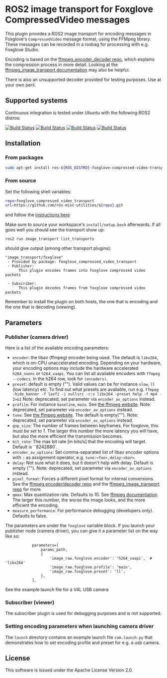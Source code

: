 # ROS2 image transport for Foxglove CompressedVideo messages

This plugin provides a ROS2 image transport for encoding messages in Foxglove's ``CompressedVideo`` message format, using the FFMpeg library.
These messages can be recorded in a rosbag for processing with e.g. Foxglove Studio.

Encoding is based on the [ffmpeg\_encoder\_decoder repo](https://github.com/ros-misc-utilities/ffmpeg_encoder_decoder), which explains
the compression process in more detail.
Looking at the [ffmpeg_image_transport documentation](https://github.com/ros-misc-utilities/ffmpeg_image_transport) may also be helpful.

There is also an unsupported decoder provided for testing purposes. Use at your own peril.

## Supported systems

Continuous integration is tested under Ubuntu with the following ROS2 distros:

 [![Build Status](https://build.ros2.org/buildStatus/icon?job=Hdev__foxglove_compressed_video_transport__ubuntu_jammy_amd64&subject=Humble)](https://build.ros2.org/job/Hdev__foxglove_compressed_video_transport__ubuntu_jammy_amd64/)
 [![Build Status](https://build.ros2.org/buildStatus/icon?job=Idev__foxglove_compressed_video_transport__ubuntu_jammy_amd64&subject=Iron)](https://build.ros2.org/job/Idev__foxglove_compressed_video_transport__ubuntu_jammy_amd64/)
 [![Build Status](https://build.ros2.org/buildStatus/icon?job=Jdev__foxglove_compressed_video_transport__ubuntu_noble_amd64&subject=Jazzy)](https://build.ros2.org/job/Jdev__foxglove_compressed_video_transport__ubuntu_noble_amd64/)
[![Build Status](https://build.ros2.org/buildStatus/icon?job=Rdev__foxglove_compressed_video_transport__ubuntu_noble_amd64&subject=Rolling)](https://build.ros2.org/job/Rdev__foxglove_compressed_video_transport__ubuntu_noble_amd64/)


## Installation

### From packages

```bash
sudo apt-get install ros-${ROS_DISTRO}-foxglove-compressed-video-transport
```

### From source

Set the following shell variables:
```bash
repo=foxglove_compressed_video_transport
url=https://github.com/ros-misc-utilities/${repo}.git
```
and follow the [instructions here](https://github.com/ros-misc-utilities/.github/blob/master/docs/build_ros_repository.md)

Make sure to source your workspace's ``install/setup.bash`` afterwards.
If all goes well you should see the transport show up:

```
ros2 run image_transport list_transports
```

should give output (among other transport plugins):

```text
"image_transport/foxglove"
 - Provided by package: foxglove_compressed_video_transport
 - Publisher: 
      This plugin encodes frames into foxglove compressed video packets
    
 - Subscriber: 
      This plugin decodes frames from foxglove compressed video packets
```

Remember to install the plugin on both hosts, the one that is encoding and
the one that is decoding (viewing).

## Parameters

### Publisher (camera driver)

Here is a list of the available encoding parameters:

- ``encoder``: the libav (ffmpeg) encoder being used. The default is ``libx264``, which is on-CPU unaccelerated encoding.
  Depending on your hardware, your encoding options may include the hardware accelerated ``h264_nvenc`` or ``h264_vaapi``.
  You can list all available encoders with ``ffmpeg --codecs``. In the h264 row, look for ``(encoders)``.
- ``preset``: default is empty (""). Valid values can be for instance ``slow``, ``ll`` (low latency) etc.
   To find out what presets are available, run e.g.
   ``ffmpeg -hide_banner -f lavfi -i nullsrc -c:v libx264 -preset help -f mp4 - 2>&1``
    Note: deprecated, set parameter via ``encoder_av_options`` instead.
- ``profile``: For instance ``baseline``, ``main``. See [the ffmpeg website](https://trac.ffmpeg.org/wiki/Encode/H.264).
    Note: deprecated, set parameter via ``encoder_av_options`` instead.
- ``tune``: See [the ffmpeg website](https://trac.ffmpeg.org/wiki/Encode/H.264). The default is empty("").
    Note: deprecated, set parameter via ``encoder_av_options`` instead.
- ``gop_size``: The number of frames between keyframes. For foxglove, this *must be set to 1*.
   The larger this number the more latency you will have, but also the more efficient the transmission becomes.
- ``bit_rate``: The max bit rate [in bits/s] that the encoding will target. Default is ``8242880`.
- ``encoder_av_options``: Set comma-separated list of libav encoder options with ``:`` as
  assignment operator, e.g. ``tune:<foo>,delay:<bar>``.
- ``delay``: Not sure what it does, but it doesn't help with delay. Default is empty ("").
    Note: deprecated, set parameter via ``encoder_av_options`` instead.
- ``pixel_format``: Forces a different pixel format for internal conversions.
    See the [ffmpeg encoder/decoder repo](https://github.com/ros-misc-utilities/ffmpeg_encoder_decoder) and 
    the [ffmpeg_image_transport repo](https://github.com/ros-misc-utilities/ffmpeg_image_transport) for more.
- ``qmax``: Max quantization rate. Defaults to 10. See [ffmpeg documentation](https://www.ffmpeg.org/ffmpeg-codecs.html).
   The larger this number, the worse the image looks, and the more efficient the encoding.
- ``measure_performance``: For performance debugging (developers only). Defaults to false.

The parameters are under the ``foxglove`` variable block. If you launch
your publisher node (camera driver), you can give it a parameter list on the way like so:
```
            parameters=[
                params_path,
                {
                    'image_raw.foxglove.encoder': 'h264_vaapi',  # 'libx264'
                    'image_raw.foxglove.profile': 'main',
                    'image_raw.foxglove.preset': 'll',
                },
            ],
```
See the example launch file for a V4L USB camera

### Subscriber (viewer)

The subscriber plugin is used for debugging purposes and is not supported.

### Setting encoding parameters when launching camera driver

The ``launch`` directory contains an example launch file ``cam.launch.py`` that demonstrates
how to set encoding profile and preset for e.g. a usb camera.



## License

This software is issued under the Apache License Version 2.0.
